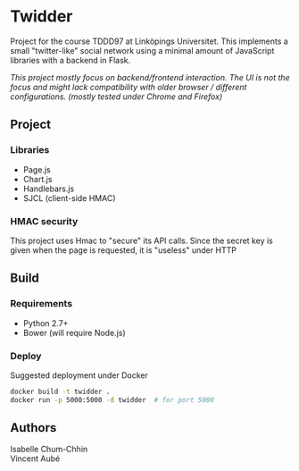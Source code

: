 # Twidder

Project for the course TDDD97 at Linköpings Universitet. This implements a small "twitter-like" social network using a minimal amount of JavaScript libraries with a backend in Flask.

*This project mostly focus on backend/frontend interaction. The UI is not the focus and might lack compatibility with older browser / different configurations. (mostly tested under Chrome and Firefox)*

## Project

### Libraries
- Page.js
- Chart.js
- Handlebars.js
- SJCL (client-side HMAC)

### HMAC security
This project uses Hmac to "secure" its API calls. Since the secret key is given when the page is requested, it is "useless" under HTTP

## Build
### Requirements
- Python 2.7+
- Bower (will require Node.js)

### Deploy
Suggested deployment under Docker
```bash
docker build -t twidder .
docker run -p 5000:5000 -d twidder  # for port 5000
```

## Authors
Isabelle Chum-Chhin  
Vincent Aubé
